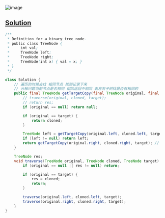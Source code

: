 ![image](https://github.com/kkkkevx/DSA2/assets/108632304/51b59fe6-4b30-46f1-8ee7-922141102a12)

## [Solution](https://leetcode.cn/problems/find-a-corresponding-node-of-a-binary-tree-in-a-clone-of-that-tree/description/)

```java
/**
 * Definition for a binary tree node.
 * public class TreeNode {
 *     int val;
 *     TreeNode left;
 *     TreeNode right;
 *     TreeNode(int x) { val = x; }
 * }
 */

class Solution {
    // 遍历的时候去找 相同节点 找到记录下来
    // 分解问题当前节点是否相同 相同返回不相同 去左右子树找是否有相同的
    public final TreeNode getTargetCopy(final TreeNode original, final TreeNode cloned, final TreeNode target) {
        // traverse(original, cloned, target);
        // return res;
        if (original == null) return null;

        if (original == target) {
            return cloned;
        }

        TreeNode left = getTargetCopy(original.left, cloned.left, target);
        if (left != null) return left;
        return getTargetCopy(original.right, cloned.right, target); // 左边没有去右边有 右边一定有
    }

    TreeNode res;
    void traverse(TreeNode original, TreeNode cloned, TreeNode target) {
        if (original == null || res != null) return;

        if (original == target) {
            res = cloned;
            return;
        }

        traverse(original.left, cloned.left, target);
        traverse(original.right, cloned.right, target);
    }
}
```
